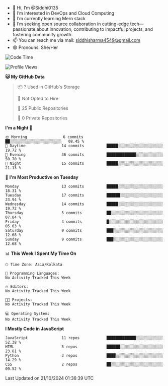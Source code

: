 - 👋 Hi, I’m @Siddhi0135
- 👀 I’m interested in DevOps and Cloud Computing
- 🌱 I’m currently learning Mern stack
- 💞️ I’m seeking open source collaboration in cutting-edge
     tech—passionate about innovation, contributing to impactful projects,
     and fostering community growth.
- 📫 You can reach me via mail: siddhisharma4549@gmail.com
- 😄 Pronouns: She/Her


<!--START_SECTION:waka-->
![Code Time](http://img.shields.io/badge/Code%20Time-23%20hrs%2050%20mins-blue)

![Profile Views](http://img.shields.io/badge/Profile%20Views-0-blue)

**🐱 My GitHub Data** 

> 📦 ? Used in GitHub's Storage 
 > 
> 🚫 Not Opted to Hire
 > 
> 📜 25 Public Repositories 
 > 
> 🔑 0 Private Repositories 
 > 
**I'm a Night 🦉** 

```text
🌞 Morning                6 commits           ██░░░░░░░░░░░░░░░░░░░░░░░   08.45 % 
🌆 Daytime                14 commits          █████░░░░░░░░░░░░░░░░░░░░   19.72 % 
🌃 Evening                36 commits          █████████████░░░░░░░░░░░░   50.70 % 
🌙 Night                  15 commits          █████░░░░░░░░░░░░░░░░░░░░   21.13 % 
```
📅 **I'm Most Productive on Tuesday** 

```text
Monday                   13 commits          █████░░░░░░░░░░░░░░░░░░░░   18.31 % 
Tuesday                  17 commits          ██████░░░░░░░░░░░░░░░░░░░   23.94 % 
Wednesday                14 commits          █████░░░░░░░░░░░░░░░░░░░░   19.72 % 
Thursday                 5 commits           ██░░░░░░░░░░░░░░░░░░░░░░░   07.04 % 
Friday                   4 commits           █░░░░░░░░░░░░░░░░░░░░░░░░   05.63 % 
Saturday                 9 commits           ███░░░░░░░░░░░░░░░░░░░░░░   12.68 % 
Sunday                   9 commits           ███░░░░░░░░░░░░░░░░░░░░░░   12.68 % 
```


📊 **This Week I Spent My Time On** 

```text
🕑︎ Time Zone: Asia/Kolkata

💬 Programming Languages: 
No Activity Tracked This Week

🔥 Editors: 
No Activity Tracked This Week

🐱‍💻 Projects: 
No Activity Tracked This Week

💻 Operating System: 
No Activity Tracked This Week
```

**I Mostly Code in JavaScript** 

```text
JavaScript               11 repos            █████████████░░░░░░░░░░░░   52.38 % 
HTML                     5 repos             ██████░░░░░░░░░░░░░░░░░░░   23.81 % 
Python                   3 repos             ████░░░░░░░░░░░░░░░░░░░░░   14.29 % 
CSS                      2 repos             ██░░░░░░░░░░░░░░░░░░░░░░░   09.52 % 
```




 Last Updated on 21/10/2024 01:36:39 UTC
<!--END_SECTION:waka-->

<!---
Siddhi0135/Siddhi0135 is a ✨ special ✨ repository because its `README.md` (this file) appears on your GitHub profile.
You can click the Preview link to take a look at your changes.
--->
